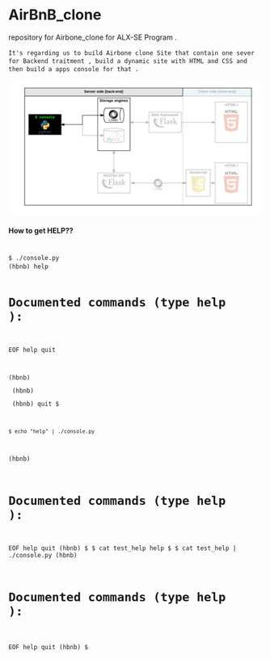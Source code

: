 # AirBnB_clone
repository for Airbone_clone  for ALX-SE Program .  

    It's regarding us to build Airbone clone Site that contain one sever for Backend traitment , build a dynamic site with HTML and CSS and then build a apps console for that .


<img src = "manager.png">

#### How to get HELP??

<code>
$ ./console.py
(hbnb) help

Documented commands (type help <topic>):
========================================
EOF   help    quit

(hbnb)<p>
(hbnb)<p>
(hbnb) quit
$

    
    
    $ echo "help" | ./console.py
(hbnb)

Documented commands (type help <topic>):
========================================
EOF  help  quit
(hbnb) 
$
$ cat test_help
help
$
$ cat test_help | ./console.py
(hbnb)

Documented commands (type help <topic>):
========================================
EOF  help  quit
(hbnb) 
$
</code>
